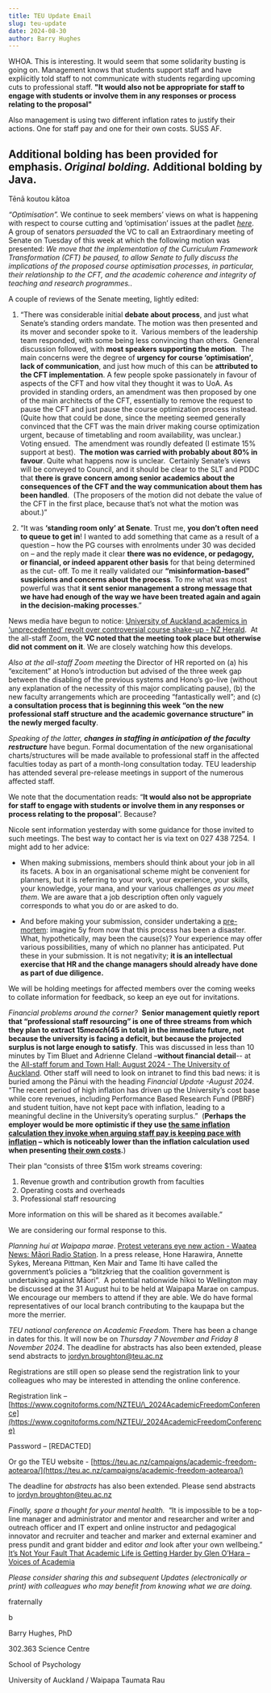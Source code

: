 ```yaml
---
title: TEU Update Email
slug: teu-update
date: 2024-08-30
author: Barry Hughes
---
```


WHOA. This is interesting.
It would seem that some solidarity busting is going on. Management knows that students support staff and have expliicitly told staff to not communicate with students regarding upcoming cuts to professional staff.
**"It would also not be appropriate for staff to engage with students or involve them in any responses or process relating to the proposal"**

Also management is using two different inflation rates to justify their actions. One for staff pay and one for their own costs.
SUSS AF.

Additional bolding has been provided for emphasis.
*Original bolding.*
**Additional bolding by Java.**
---

Tēnā koutou kātoa

*“Optimisation”.* We continue to seek members’ views on what is happening with respect to course cutting and ‘optimisation’ issues at the padlet *[here](https://padlet.com/teuuoacm/faculty-course-cutting-gxg4jh0vc4bxjlwu)*.  A group of senators *persuaded* the VC to call an Extraordinary meeting of Senate on Tuesday of this week at which the following motion was presented: _We move that the implementation of the Curriculum Framework Transformation (CFT) be paused, to allow Senate to fully discuss the implications of the proposed course optimisation processes, in particular, their relationship to the CFT, and the academic coherence and integrity of teaching and research programmes.._

A couple of reviews of the Senate meeting, lightly edited:

1. “There was considerable initial **debate about process**, and just what Senate’s standing orders mandate. The motion was then presented and its mover and seconder spoke to it.  Various members of the leadership team responded, with some being less convincing than others.  General discussion followed, with **most speakers supporting the motion**.  The main concerns were the degree of **urgency for course ‘optimisation’**, **lack of communication**, and just how much of this can be **attributed to the CFT implementation**. A few people spoke passionately in favour of aspects of the CFT and how vital they thought it was to UoA. As provided in standing orders, an amendment was then proposed by one of the main architects of the CFT, essentially to remove the request to pause the CFT and just pause the course optimization process instead.  (Quite how that could be done, since the meeting seemed generally convinced that the CFT was the main driver making course optimization urgent, because of timetabling and room availability, was unclear.) Voting ensued.  The amendment was roundly defeated (I estimate 15% support at best).  **The motion was carried with probably about 80% in favour**. Quite what happens now is unclear.  Certainly Senate’s views will be conveyed to Council, and it should be clear to the SLT and PDDC that **there is grave concern among senior academics about the consequences of the CFT and the way communication about them has been handled**.  (The proposers of the motion did not debate the value of the CFT in the first place, because that’s not what the motion was about.)”

2. “It was **‘standing room only’ at Senate**. Trust me, **you don’t often need to queue to get in**! I wanted to add something that came as a result of a question – how the PG courses with enrolments under 30 was decided on – and the reply made it clear **there was no evidence, or pedagogy, or financial, or indeed apparent other basis** for that being determined as the cut- off. To me it really validated our **“misinformation-based” suspicions and concerns about the process**. To me what was most powerful was that **it sent senior management a strong message that we have had enough of the way we have been treated again and again in the decision-making processes**.”

News media have begun to notice: [University of Auckland academics in ‘unprecedented’ revolt over controversial course shake-up - NZ Herald](https://www.nzherald.co.nz/nz/university-of-auckland-academics-in-unprecedented-revolt-over-controversial-course-shake-up/ODXSAEWSHFHFLLPR73HWSOEMTE/).  At the all-staff Zoom, the **VC noted that the meeting took place but otherwise did not comment on it**. We are closely watching how this develops.

*Also at the all-staff Zoom meeting* the Director of HR reported on (a) his “excitement” at Hono’s introduction but advised of the three week gap between the disabling of the previous systems and Hono’s go-live (without any explanation of the necessity of this major complicating pause), (b) the new faculty arrangements which are proceeding “fantastically well”; and (c) **a consultation process that is beginning this week “on the new professional staff structure and the academic governance structure” in the newly merged faculty**.

*Speaking of the latter, **changes in staffing in anticipation of the faculty restructure*** have begun. Formal documentation of the new organisational charts/structures will be made available to professional staff in the affected faculties today as part of a month-long consultation today. TEU leadership has attended several pre-release meetings in support of the numerous affected staff.

We note that the documentation reads: “**It would also not be appropriate for staff to engage with students or involve them in any responses or process relating to the proposal**”. Because?

Nicole sent information yesterday with some guidance for those invited to such meetings. The best way to contact her is via text on 027 438 7254.  I might add to her advice:

* When making submissions, members should think about your job in all its facets. A box in an organisational scheme might be convenient for planners, but it is referring to your work, your experience, your skills, your knowledge, your mana, and your various challenges _as you meet them_. We are aware that a job description often only vaguely corresponds to what you do or are asked to do. 

*  And before making your submission, consider undertaking a [pre-mortem](https://hbr.org/2007/09/performing-a-project-premortem): imagine 5y from now that this process has been a disaster. What, hypothetically, may been the cause(s)? Your experience may offer various possibilities, many of which no planner has anticipated. Put these in your submission. It is not negativity; **it is an intellectual exercise that HR and the change managers should already have done as part of due diligence.** 

We will be holding meetings for affected members over the coming weeks to collate information for feedback, so keep an eye out for invitations.

*Financial problems around the corner?*  **Senior management quietly report that “professional staff resourcing” is one of three streams from which they plan to extract $15m each ($45 in total) in the immediate future, not because the university is facing a deficit, but because the projected surplus is not large enough to satisfy**. This was discussed in less than 10 minutes by Tim Bluet and Adrienne Cleland –**without financial detail**-- at the [All-staff forum and Town Hall: August 2024 - The University of Auckland](https://www.staff.auckland.ac.nz/en/news-events-and-notices/vc-staff-forums/2024/06.html). Other staff will need to look on intranet to find this bad news: it is buried among the Pānui with the heading _Financial Update -August 2024_. “The recent period of high inflation has driven up the University’s cost base while core revenues, including Performance Based Research Fund (PBRF) and student tuition, have not kept pace with inflation, leading to a meaningful decline in the University’s operating surplus.”  (**Perhaps the employer would be more optimistic if they use [the same inflation calculation they invoke when arguing staff pay is keeping pace with inflation](https://www.staff.auckland.ac.nz/assets/staff/news-events-notices/2024/July/Opening-Presentation-2024-final.pdf) – which is noticeably lower than the inflation calculation used when presenting [their own costs](https://www.staff.auckland.ac.nz/assets/staff/news-events-notices/2024/collective-bargaining/general-revision-offer-presentation-20240814.pdf).**)

Their plan “consists of three $15m work streams covering:
1. Revenue growth and contribution growth from faculties
2. Operating costs and overheads
3. Professional staff resourcing

More information on this will be shared as it becomes available.”

We are considering our formal response to this.

*Planning hui at Waipapa marae*. [Protest veterans eye new action - Waatea News: Māori Radio Station](https://waateanews.com/2024/08/28/protest-veterans-eye-new-action/). In a press release, Hone Harawira, Annette Sykes, Mereana Pittman, Ken Mair and Tame Iti have called the government’s policies a “blitzkrieg that the coalition government is undertaking against Māori”.  A potential nationwide hīkoi to Wellington may be discussed at the 31 August hui to be held at Waipapa Marae on campus. We encourage our members to attend if they are able. We do have formal representatives of our local branch contributing to the kaupapa but the more the merrier.

*TEU national conference on Academic Freedom.* There has been a change in dates for this. It will now be on *Thursday* *7 November and Friday 8 November 2024*. The deadline for abstracts has also been extended, please send abstracts to [jordyn.broughton@teu.ac.nz](mailto:jordyn.broughton@teu.ac.nz)

Registrations are still open so please send the registration link to your colleagues who may be interested in attending the online conference.

Registration link – [https://www.cognitoforms.com/NZTEU/\_2024AcademicFreedomConference](https://www.cognitoforms.com/NZTEU/_2024AcademicFreedomConference)

Password – [REDACTED]

Or go the TEU website - [https://teu.ac.nz/campaigns/academic-freedom-aotearoa/](https://teu.ac.nz/campaigns/academic-freedom-aotearoa/)

The deadline for *abstracts* has also been extended. Please send abstracts to [jordyn.broughton@teu.ac.nz](mailto:jordyn.broughton@teu.ac.nz)

*Finally, spare a thought for your mental health.*  “It is impossible to be a top-line manager and administrator and mentor and researcher and writer and outreach officer and IT expert and online instructor and pedagogical innovator and recruiter and teacher and marker and external examiner and press pundit and grant bidder and editor _and_ look after your own wellbeing.” [It’s Not Your Fault That Academic Life is Getting Harder by Glen O’Hara – Voices of Academia](https://voicesofacademia.com/2024/04/05/its-not-your-fault-that-academic-life-is-getting-harder-by-glen-ohara/)

*Please consider sharing this and subsequent _Updates_ (electronically or print) with colleagues who may benefit from knowing what we are doing.*

fraternally

b

Barry Hughes, PhD

302.363 Science Centre

School of Psychology

University of Auckland / Waipapa Taumata Rau